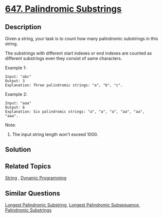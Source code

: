 # [647. Palindromic Substrings](https://leetcode.com/problems/palindromic-substrings)

## Description

Given a string, your task is to count how many palindromic substrings in this string.

The substrings with different start indexes or end indexes are counted as different substrings even they consist of same characters.

Example 1:

```
Input: "abc"
Output: 3
Explanation: Three palindromic strings: "a", "b", "c".
```

Example 2:

```
Input: "aaa"
Output: 6
Explanation: Six palindromic strings: "a", "a", "a", "aa", "aa", "aaa".
```

Note:

1. The input string length won't exceed 1000.

## Solution

## Related Topics

[String](https://leetcode.com/tag/string/) , [Dynamic Programming](https://leetcode.com/tag/dynamic-programming/) 

## Similar Questions

[Longest Palindromic Substring](https://leetcode.com/problems/longest-palindromic-substring/), [Longest Palindromic Subsequence](https://leetcode.com/problems/longest-palindromic-subsequence/), [Palindromic Substrings](https://leetcode.com/problems/palindromic-substrings/)
